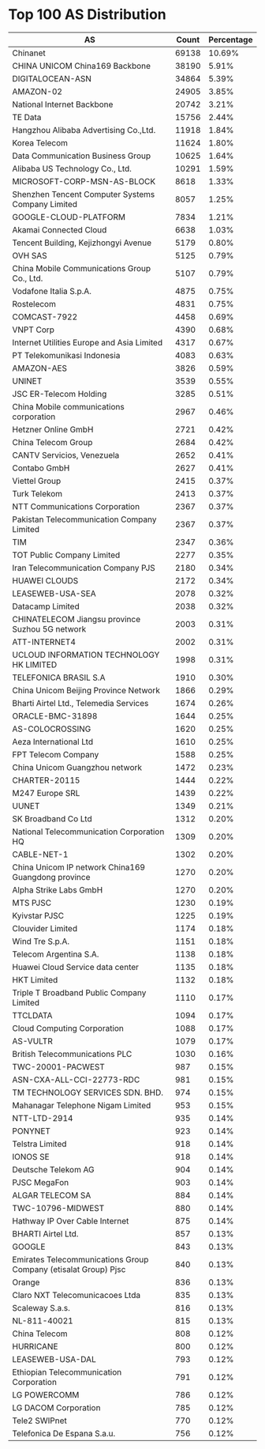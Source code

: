 # Top 100 AS Distribution
| AS | Count | Percentage |
|----|----|----|
| Chinanet | 69138 | 10.69% |
| CHINA UNICOM China169 Backbone | 38190 | 5.91% |
| DIGITALOCEAN-ASN | 34864 | 5.39% |
| AMAZON-02 | 24905 | 3.85% |
| National Internet Backbone | 20742 | 3.21% |
| TE Data | 15756 | 2.44% |
| Hangzhou Alibaba Advertising Co.,Ltd. | 11918 | 1.84% |
| Korea Telecom | 11624 | 1.80% |
| Data Communication Business Group | 10625 | 1.64% |
| Alibaba US Technology Co., Ltd. | 10291 | 1.59% |
| MICROSOFT-CORP-MSN-AS-BLOCK | 8618 | 1.33% |
| Shenzhen Tencent Computer Systems Company Limited | 8057 | 1.25% |
| GOOGLE-CLOUD-PLATFORM | 7834 | 1.21% |
| Akamai Connected Cloud | 6638 | 1.03% |
| Tencent Building, Kejizhongyi Avenue | 5179 | 0.80% |
| OVH SAS | 5125 | 0.79% |
| China Mobile Communications Group Co., Ltd. | 5107 | 0.79% |
| Vodafone Italia S.p.A. | 4875 | 0.75% |
| Rostelecom | 4831 | 0.75% |
| COMCAST-7922 | 4458 | 0.69% |
| VNPT Corp | 4390 | 0.68% |
| Internet Utilities Europe and Asia Limited | 4317 | 0.67% |
| PT Telekomunikasi Indonesia | 4083 | 0.63% |
| AMAZON-AES | 3826 | 0.59% |
| UNINET | 3539 | 0.55% |
| JSC ER-Telecom Holding | 3285 | 0.51% |
| China Mobile communications corporation | 2967 | 0.46% |
| Hetzner Online GmbH | 2721 | 0.42% |
| China Telecom Group | 2684 | 0.42% |
| CANTV Servicios, Venezuela | 2652 | 0.41% |
| Contabo GmbH | 2627 | 0.41% |
| Viettel Group | 2415 | 0.37% |
| Turk Telekom | 2413 | 0.37% |
| NTT Communications Corporation | 2367 | 0.37% |
| Pakistan Telecommunication Company Limited | 2367 | 0.37% |
| TIM | 2347 | 0.36% |
| TOT Public Company Limited | 2277 | 0.35% |
| Iran Telecommunication Company PJS | 2180 | 0.34% |
| HUAWEI CLOUDS | 2172 | 0.34% |
| LEASEWEB-USA-SEA | 2078 | 0.32% |
| Datacamp Limited | 2038 | 0.32% |
| CHINATELECOM Jiangsu province Suzhou 5G network | 2003 | 0.31% |
| ATT-INTERNET4 | 2002 | 0.31% |
| UCLOUD INFORMATION TECHNOLOGY HK LIMITED | 1998 | 0.31% |
| TELEFONICA BRASIL S.A | 1910 | 0.30% |
| China Unicom Beijing Province Network | 1866 | 0.29% |
| Bharti Airtel Ltd., Telemedia Services | 1674 | 0.26% |
| ORACLE-BMC-31898 | 1644 | 0.25% |
| AS-COLOCROSSING | 1620 | 0.25% |
| Aeza International Ltd | 1610 | 0.25% |
| FPT Telecom Company | 1588 | 0.25% |
| China Unicom Guangzhou network | 1472 | 0.23% |
| CHARTER-20115 | 1444 | 0.22% |
| M247 Europe SRL | 1439 | 0.22% |
| UUNET | 1349 | 0.21% |
| SK Broadband Co Ltd | 1312 | 0.20% |
| National Telecommunication Corporation HQ | 1309 | 0.20% |
| CABLE-NET-1 | 1302 | 0.20% |
| China Unicom IP network China169 Guangdong province | 1270 | 0.20% |
| Alpha Strike Labs GmbH | 1270 | 0.20% |
| MTS PJSC | 1230 | 0.19% |
| Kyivstar PJSC | 1225 | 0.19% |
| Clouvider Limited | 1174 | 0.18% |
| Wind Tre S.p.A. | 1151 | 0.18% |
| Telecom Argentina S.A. | 1138 | 0.18% |
| Huawei Cloud Service data center | 1135 | 0.18% |
| HKT Limited | 1132 | 0.18% |
| Triple T Broadband Public Company Limited | 1110 | 0.17% |
| TTCLDATA | 1094 | 0.17% |
| Cloud Computing Corporation | 1088 | 0.17% |
| AS-VULTR | 1079 | 0.17% |
| British Telecommunications PLC | 1030 | 0.16% |
| TWC-20001-PACWEST | 987 | 0.15% |
| ASN-CXA-ALL-CCI-22773-RDC | 981 | 0.15% |
| TM TECHNOLOGY SERVICES SDN. BHD. | 974 | 0.15% |
| Mahanagar Telephone Nigam Limited | 953 | 0.15% |
| NTT-LTD-2914 | 935 | 0.14% |
| PONYNET | 923 | 0.14% |
| Telstra Limited | 918 | 0.14% |
| IONOS SE | 918 | 0.14% |
| Deutsche Telekom AG | 904 | 0.14% |
| PJSC MegaFon | 903 | 0.14% |
| ALGAR TELECOM SA | 884 | 0.14% |
| TWC-10796-MIDWEST | 880 | 0.14% |
| Hathway IP Over Cable Internet | 875 | 0.14% |
| BHARTI Airtel Ltd. | 857 | 0.13% |
| GOOGLE | 843 | 0.13% |
| Emirates Telecommunications Group Company (etisalat Group) Pjsc | 840 | 0.13% |
| Orange | 836 | 0.13% |
| Claro NXT Telecomunicacoes Ltda | 835 | 0.13% |
| Scaleway S.a.s. | 816 | 0.13% |
| NL-811-40021 | 815 | 0.13% |
| China Telecom | 808 | 0.12% |
| HURRICANE | 800 | 0.12% |
| LEASEWEB-USA-DAL | 793 | 0.12% |
| Ethiopian Telecommunication Corporation | 791 | 0.12% |
| LG POWERCOMM | 786 | 0.12% |
| LG DACOM Corporation | 785 | 0.12% |
| Tele2 SWIPnet | 770 | 0.12% |
| Telefonica De Espana S.a.u. | 756 | 0.12% |
